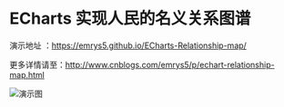 # ECharts 实现人民的名义关系图谱
演示地址 ：https://emrys5.github.io/ECharts-Relationship-map/

更多详情请至：http://www.cnblogs.com/emrys5/p/echart-relationship-map.html

![演示图](https://emrys5.github.io/ECharts-Relationship-map/demo.png)


